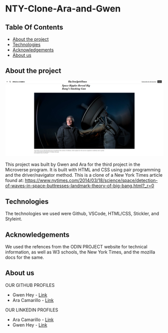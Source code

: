 # NTY-Clone-Ara-and-Gwen
## Table Of Contents

* [About the project](#about-the-project)
* [Technologies](#technologies)
* [Acknowledgements](#acknowledgements)
* [About us](#about-us)


## About the project

![Screenshot Image](images/screenshotNYTClone.PNG)

This project was built by Gwen and Ara for the third project in the Microverse program. It is built with HTML and CSS using pair programming and the driver/navigator method. This is a clone of a New York Times article found at: https://www.nytimes.com/2014/03/18/science/space/detection-of-waves-in-space-buttresses-landmark-theory-of-big-bang.html?_r=0

## Technologies
<!--Add more technologies HERE-->
The technologies we used were Github, VSCode, HTML/CSS, Stickler, and Styleint.

## Acknowledgements

We used the refences from the ODIN PROJECT website for technical information, as well as W3 schools, the New York Times, and the mozilla docs for the same.

## About us

OUR GITHUB PROFILES
* Gwen Hey - [Link](https://github.com/HeyItsGwen)
* Ara Camarillo - [Link](https://github.com/aracelicaes)

OUR LINKEDIN PROFILES
* Ara Camarillo - [Link](https://www.linkedin.com/in/ara-camarillo-7297799b/
)
* Gwen Hey - [Link](https://www.linkedin.com/in/gwen-hey-642109191/)
